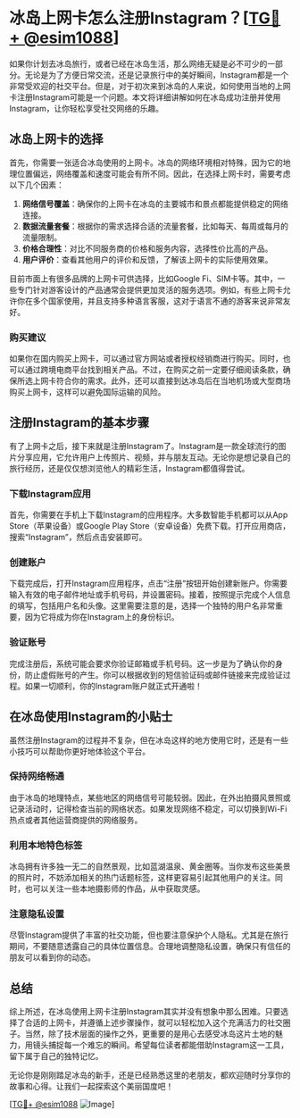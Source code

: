 # 冰岛上网卡怎么注册Instagram？[[TG💪+ @esim1088](https://t.me/s/esim1088)]

如果你计划去冰岛旅行，或者已经在冰岛生活，那么网络无疑是必不可少的一部分。无论是为了方便日常交流，还是记录旅行中的美好瞬间，Instagram都是一个非常受欢迎的社交平台。但是，对于初次来到冰岛的人来说，如何使用当地的上网卡注册Instagram可能是一个问题。本文将详细讲解如何在冰岛成功注册并使用Instagram，让你轻松享受社交网络的乐趣。

## 冰岛上网卡的选择

首先，你需要一张适合冰岛使用的上网卡。冰岛的网络环境相对特殊，因为它的地理位置偏远，网络覆盖和速度可能会有所不同。因此，在选择上网卡时，需要考虑以下几个因素：

1. **网络信号覆盖**：确保你的上网卡在冰岛的主要城市和景点都能提供稳定的网络连接。
2. **数据流量套餐**：根据你的需求选择合适的流量套餐，比如每天、每周或每月的流量限制。
3. **价格合理性**：对比不同服务商的价格和服务内容，选择性价比高的产品。
4. **用户评价**：查看其他用户的评价和反馈，了解该上网卡的实际使用效果。

目前市面上有很多品牌的上网卡可供选择，比如Google Fi、SIM卡等。其中，一些专门针对游客设计的产品通常会提供更加灵活的服务选项。例如，有些上网卡允许你在多个国家使用，并且支持多种语言客服，这对于语言不通的游客来说非常友好。

### 购买建议

如果你在国内购买上网卡，可以通过官方网站或者授权经销商进行购买。同时，也可以通过跨境电商平台找到相关产品。不过，在购买之前一定要仔细阅读条款，确保所选上网卡符合你的需求。此外，还可以直接到达冰岛后在当地机场或大型商场购买上网卡，这样可以避免国际运输的风险。

## 注册Instagram的基本步骤

有了上网卡之后，接下来就是注册Instagram了。Instagram是一款全球流行的图片分享应用，它允许用户上传照片、视频，并与朋友互动。无论你是想记录自己的旅行经历，还是仅仅想浏览他人的精彩生活，Instagram都值得尝试。

### 下载Instagram应用

首先，你需要在手机上下载Instagram的应用程序。大多数智能手机都可以从App Store（苹果设备）或Google Play Store（安卓设备）免费下载。打开应用商店，搜索“Instagram”，然后点击安装即可。

### 创建账户

下载完成后，打开Instagram应用程序，点击“注册”按钮开始创建新账户。你需要输入有效的电子邮件地址或手机号码，并设置密码。接着，按照提示完成个人信息的填写，包括用户名和头像。这里需要注意的是，选择一个独特的用户名非常重要，因为它将成为你在Instagram上的身份标识。

### 验证账号

完成注册后，系统可能会要求你验证邮箱或手机号码。这一步是为了确认你的身份，防止虚假账号的产生。你可以根据收到的短信验证码或邮件链接来完成验证过程。如果一切顺利，你的Instagram账户就正式开通啦！

## 在冰岛使用Instagram的小贴士

虽然注册Instagram的过程并不复杂，但在冰岛这样的地方使用它时，还是有一些小技巧可以帮助你更好地体验这个平台。

### 保持网络畅通

由于冰岛的地理特点，某些地区的网络信号可能较弱。因此，在外出拍摄风景照或记录活动时，记得检查当前的网络状态。如果发现网络不稳定，可以切换到Wi-Fi热点或者其他运营商提供的网络服务。

### 利用本地特色标签

冰岛拥有许多独一无二的自然景观，比如蓝湖温泉、黄金圈等。当你发布这些美景的照片时，不妨添加相关的热门话题标签，这样更容易引起其他用户的关注。同时，也可以关注一些本地摄影师的作品，从中获取灵感。

### 注意隐私设置

尽管Instagram提供了丰富的社交功能，但也要注意保护个人隐私。尤其是在旅行期间，不要随意透露自己的具体位置信息。合理地调整隐私设置，确保只有信任的朋友可以看到你的动态。

## 总结

综上所述，在冰岛使用上网卡注册Instagram其实并没有想象中那么困难。只要选择了合适的上网卡，并遵循上述步骤操作，就可以轻松加入这个充满活力的社交圈子。当然，除了技术层面的操作之外，更重要的是用心去感受冰岛这片土地的魅力，用镜头捕捉每一个难忘的瞬间。希望每位读者都能借助Instagram这一工具，留下属于自己的独特记忆。

无论你是刚刚踏足冰岛的新手，还是已经熟悉这里的老朋友，都欢迎随时分享你的故事和心得。让我们一起探索这个美丽国度吧！

[[TG💪+ @esim1088](https://t.me/s/esim1088) ![Image](https://i.postimg.cc/4NQfJmqS/Snipaste-2025-05-13-00-14-12.png)]